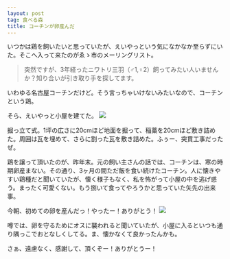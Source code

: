 ```yaml
---
layout: post
tag: 食べる森
title: コーチンが卵産んだ
---
```

いつかは鶏を飼いたいと思っていたが、えいやっという気になかなか至らずにいた。そこへ入って来たのがゑゝ市のメーリングリスト。

> 突然ですが、3年経ったニワトリ三羽（♂1,♀2）飼ってみたい人いませんか？知り合いが引き取り手を探してます。

いわゆる名古屋コーチンだけど。そう言っちゃいけないみたいなので、コーチンという鶏。

そら、えいやっと小屋を建てた。
![](https://c1.staticflickr.com/3/2927/33198875076_cdf7254d23.jpg)

掘っ立て式。1坪の広さに20cmほど地面を掘って、稲藁を20cmほど敷き詰めた。周囲は瓦を埋めて、さらに割った瓦を敷き詰めた。ふぅー、突貫工事だったぜ。

鶏を譲って頂いたのが、昨年末。元の飼い主さんの話では、コーチンは、寒の時期卵産まない。その通り、3ヶ月の間ただ飯を食い続けたコーチン。人に懐きやすい鶏種だと聞いていたが、懐く様子もなく、私を怖がって小屋の中を逃げ惑う。まったく可愛くない。もう捌いて食ってやろうかと思っていた矢先の出来事。

今朝、初めての卵を産んだっ！やったー！ありがとう！
![](https://c1.staticflickr.com/3/2871/33198872916_2193670815.jpg)

噂では、卵を守るためにオスに襲われると聞いていたが、小屋に入るといつも通り隅っこでおとなしくしてる。ま、懐かなくて良かったんかも。

さぁ、遠慮なく、感謝して、頂くぞー！ありがとうー！
